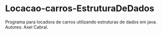 # Locacao-carros-EstruturaDeDados
Programa para locadora de carros utilizando estruturas de dados em java.
Autores: Axel Cabral.
